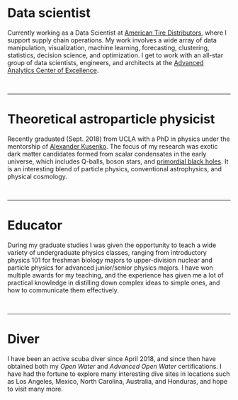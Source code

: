 # Data scientist
Currently working as a Data Scientist at [American Tire Distributors](https://www.atd-us.com/en), where I support supply chain operations. My work involves a wide array of data manipulation, visualization, machine learning, forecasting, clustering, statistics, decision science, and optimization. I get to work with an all-star group of data scientists, engineers, and architects at the [Advanced Analytics Center of Excellence](https://medium.com/@americantiredistributors/hello-world-meet-the-data-analytics-addicts-at-american-tire-distributors-16de0a7bceb8).

<br><hr>

# Theoretical astroparticle physicist
Recently graduated (Sept. 2018) from UCLA with a PhD in physics under the mentorship of [Alexander Kusenko](http://www.physics.ucla.edu/~kusenko/). The focus of my research was exotic dark matter candidates formed from scalar condensates in the early universe, which includes Q-balls, boson stars, and [primordial black holes](http://newsroom.ucla.edu/releases/ucla-physicists-propose-new-theories-of-black-holes-from-the-very-early-universe). It is an interesting blend of particle physics, conventional astrophysics, and physical cosmology.

<br><hr>

# Educator
During my graduate studies I was given the opportunity to teach a wide variety of undergraduate physics classes, ranging from introductory physics 101 for freshman biology majors to upper-division nuclear and particle physics for advanced junior/senior physics majors. I have won multiple awards for my teaching, and the experience has given me a lot of practical knowledge in distilling down complex ideas to simple ones, and how to communicate them effectively.

<br><hr>

# Diver
I have been an active scuba diver since April 2018, and since then have obtained both my _Open Water_ and _Advanced Open Water_ certifications. I have had the fortune to explore many interesting dive sites in locations such as Los Angeles, Mexico, North Carolina, Australia, and Honduras, and hope to visit many more.